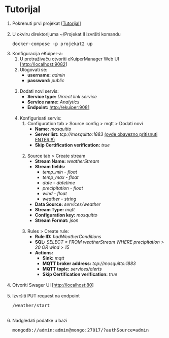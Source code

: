 <body>
    <h1>Tutorijal</h1>
    <ol>
        <li>
            Pokrenuti prvi projekat  [<a href="https://github.com/sssteeefaaan/SOA-Projekat/edit/main/Projekat%20I">Tutorijal</a>]
        </li><br/>
        <li>
            U okviru direktorijuma ~/Projekat II izvršiti komandu
            <pre>docker-compose -p projekat2 up</pre>
        </li>
        <li>
            Konfiguracija eKuiper-a:
            <ol>
                <li>
                    U pretraživaču otvoriti eKuiperManager Web UI  [<a href="http://localhost:9082">http://localhost:9082</a>]
                </li>
                <li>
                    Ulogovati se:
                    <ul>
                        <li><b>username:</b> <em>admin</em></li>
                        <li><b>password:</b> <em>public</em></li>
                    </ul>
                </li><br/>
                <li>
                    Dodati novi servis:
                    <ul>
                        <li><b>Service type:</b> <em>Dirrect link service</em></li>
                        <li><b>Service name:</b> <em>Analytics</em></li>
                        <li><b>Endpoint:</b> <a href="http://ekuiper:9081">http://ekuiper:9081</a></li>
                    </ul>
                </li><br/>
                <li>
                    Konfigurisati servis:
                    <ol>
                        <li>
                            Configuration tab > Source config > mqtt > Dodati novi
                            <ul>
                                <li><b>Name:</b> <em>mosquitto</em></li>
                                <li><b>Server list:</b> <em>tcp://mosquitto:1883</em> <u>(ovde obavezno pritisnuti ENTER!!!)</u></li>
                                <li><b>Skip Certification verification:</b> <em>true</em></li>
                            </ul>
                        </li><br/>
                        <li>
                            Source tab > Create stream
                            <ul>
                                <li><b>Stream Name:</b> <em>weatherStream</em></li>
                                <li>
                                    <b>Stream fields:</b>
                                    <ul>
                                        <li><em>temp_min - float</em></li>
                                        <li><em>temp_max - float</em></li>
                                        <li><em>date - datetime</em></li>
                                        <li><em>precipitation - float</em></li>
                                        <li><em>wind - float</em></li>
                                        <li><em>weather - string</em></li>
                                    </ul>
                                </li>
                                <li><b>Data Source:</b> <em>services/weather</em></li>
                                <li><b>Stream Type:</b> <em>mqtt</em></li>
                                <li><b>Configuration key:</b> <em>mosquitto</em></li>
                                <li><b>Stream Format:</b> <em>json</em></li>
                            </ul>
                        </li><br/>
                        <li>
                            Rules > Create rule:
                            <ul>
                                <li><b>Rule ID:</b> <em>badWeatherConditions</em></li>
                                <li><b>SQL:</b> <em>SELECT * FROM weatherStream WHERE precipitation > 20 OR wind > 15</em></li>
                                <li>
                                    <b>Actions:</b>
                                    <ul>
                                        <li><b>Sink:</b> <em>mqtt</em></li>
                                        <li><b>MQTT broker address:</b> <em>tcp://mosquitto:1883</em></li>
                                        <li><b>MQTT topic:</b> <em>services/alerts</em></li>
                                        <li><b>Skip Certification verification:</b> <em>true</em></li>
                                    </ul>
                                </li>
                            </ul>
                        </li>
                    </ol>
                </li>
            </ol>
        </li><br/>
        <li>
            Otvoriti Swager UI  [<a href="http://localhost:80">http://localhost:80</a>]
        </li><br/>
        <li>
            Izvršiti PUT request na endpoint
            <pre>/weather/start</pre>
        </li><br/>
        <li>
            Nadgledati podatke u bazi<br/>
            <pre>mongodb://admin:admin@mongo:27017/?authSource=admin</pre>
        </li>
    </ol>
</body>
